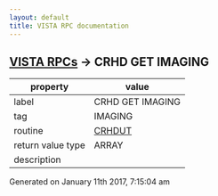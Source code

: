 ```yaml
---
layout: default
title: VISTA RPC documentation
---
```




## [VISTA RPCs](TableOfContent.md) &#8594; CRHD GET IMAGING 

 property | value 
--- | --- 
 label | CRHD GET IMAGING
 tag | IMAGING
 routine | [CRHDUT](http://code.osehra.org/dox/Routine_CRHDUT_source.html)
 return value type | ARRAY
 description | 




 Generated on January 11th 2017, 7:15:04 am